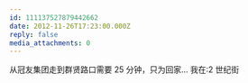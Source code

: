 ```yaml
---
id: 111137527879442662
date: 2012-11-26T17:23:00.000Z
reply: false
media_attachments: 0
---
```


从冠友集团走到群贤路口需要 25 分钟，只为回家… 我在:2 世纪街 ​​​​

